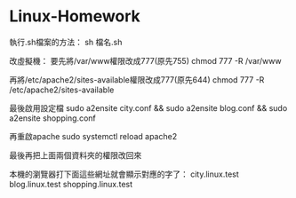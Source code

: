 # Linux-Homework

執行.sh檔案的方法：
sh 檔名.sh

改虛擬機：
要先將/var/www權限改成777(原先755)
chmod 777 -R /var/www

再將/etc/apache2/sites-available權限改成777(原先644)
chmod 777 -R /etc/apache2/sites-available

最後啟用設定檔
sudo a2ensite city.conf && sudo a2ensite blog.conf && sudo a2ensite shopping.conf

再重啟apache
sudo systemctl reload apache2

最後再把上面兩個資料夾的權限改回來

本機的瀏覽器打下面這些網址就會顯示對應的字了：
city.linux.test
blog.linux.test
shopping.linux.test
